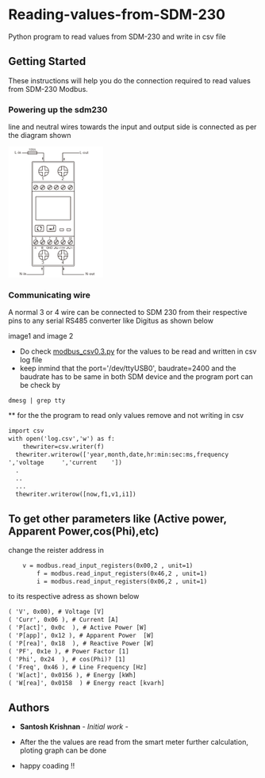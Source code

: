 # Reading-values-from-SDM-230
Python program to read values from SDM-230 and write in csv file 

## Getting Started

These instructions will help you do the connection required to read values from SDM-230 Modbus.

### Powering up the sdm230

line and neutral wires towards the input and output side is connected as per the diagram shown


![](https://github.com/santoshkrishnanr/reading-values-from-SDM-230/blob/master/sdm_wiring.png)
### Communicating wire 
A normal 3 or 4 wire can be connected to SDM 230 from their respective pins to any serial RS485 converter like Digitus as shown below 

image1 and image 2 

* Do check [modbus_csv0.3.py](https://github.com/santoshkrishnanr/reading-values-from-SDM-230/blob/master/modbus_csv0.3.py) 
  for the values to be read and written in csv log file
 * keep inmind that the  port='/dev/ttyUSB0', baudrate=2400 and the baudrate has to be same in both SDM device and the program 
 port can be check by 
 ```
 dmesg | grep tty
 ```
 
 ** for the the program to read only values remove and not writing in csv 
 
```
import csv
with open('log.csv','w') as f:
	thewriter=csv.writer(f)
  thewriter.writerow(['year,month,date,hr:min:sec:ms,frequency     ','voltage     ','current    '])
  .
  ..
  ...
  thewriter.writerow([now,f1,v1,i1])
```




## To get other parameters like (Active power, Apparent Power,cos(Phi),etc)

change the reister address in 

```
    v = modbus.read_input_registers(0x00,2 , unit=1)
		f = modbus.read_input_registers(0x46,2 , unit=1)
		i = modbus.read_input_registers(0x06,2 , unit=1)
```
to its respective adress as shown below 
```
( 'V', 0x00), # Voltage [V]
( 'Curr', 0x06 ), # Current [A]
( 'P[act]', 0x0c  ), # Active Power [W]
( 'P[app]', 0x12 ), # Apparent Power  [W]
( 'P[rea]', 0x18  ), # Reactive Power [W]
( 'PF', 0x1e ), # Power Factor [1]
( 'Phi', 0x24  ), # cos(Phi)? [1]
( 'Freq', 0x46 ), # Line Frequency [Hz]
( 'W[act]', 0x0156 ), # Energy [kWh]
( 'W[rea]', 0x0158  ) # Energy react [kvarh]

```



## Authors

* **Santosh Krishnan** - *Initial work* -


* After the the values are read from the smart meter further calculation, ploting graph can be done 
* happy coading !!

